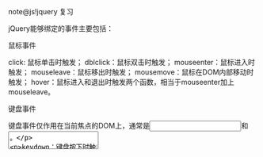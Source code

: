 ﻿note@js!jquery 复习

jQuery能够绑定的事件主要包括：

鼠标事件

click: 鼠标单击时触发；
dblclick：鼠标双击时触发；
mouseenter：鼠标进入时触发；
mouseleave：鼠标移出时触发；
mousemove：鼠标在DOM内部移动时触发；
hover：鼠标进入和退出时触发两个函数，相当于mouseenter加上mouseleave。

键盘事件

键盘事件仅作用在当前焦点的DOM上，通常是<input>和<textarea>。

keydown：键盘按下时触发；
keyup：键盘松开时触发；
keypress：按一次键后触发。

其他事件

focus：当DOM获得焦点时触发；
blur：当DOM失去焦点时触发；
change：当<input>、<select>或<textarea>的内容改变时触发；
submit：当<form>提交时触发；
ready：当页面被载入并且DOM树完成初始化后触发。

编写jQuery插件

给jQuery对象绑定一个新方法是通过扩展$.fn对象实现的。让我们来编写第一个扩展——highlight1()：

$.fn.highlight1 = function () {
    // this已绑定为当前jQuery对象:
    this.css('backgroundColor', '#fffceb').css('color', '#d85030');
    return this;
}

于是最终版的highlight()终于诞生了：

$.fn.highlight = function (options) {
    // 合并默认值和用户设定值:
    var opts = $.extend({}, $.fn.highlight.defaults, options);
    this.css('backgroundColor', opts.backgroundColor).css('color', opts.color);
    return this;
}

// 设定默认值:
$.fn.highlight.defaults = {
    color: '#d85030',
    backgroundColor: '#fff8de'
}

我们得出编写一个jQuery插件的原则：

给$.fn绑定函数，实现插件的代码逻辑；
插件函数最后要return this;以支持链式调用；
插件函数要有默认值，绑定在$.fn.<pluginName>.defaults上；
用户在调用时可传入设定值以便覆盖默认值。


有错误发生时，执行流程像这样：

先执行try { ... }的代码；
执行到出错的语句时，后续语句不再继续执行，转而执行catch (e) { ... }代码；
最后执行finally { ... }代码。

从Error派生的TypeError、ReferenceError等错误对象。
程序也可以主动抛出一个错误，让执行流程直接跳转到catch块。抛出错误使用throw语句。
